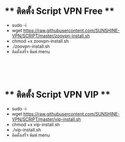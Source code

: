 # ** ติดตั้ง Script VPN Free  ** <br>
- sudo -i
- wget https://raw.githubusercontent.com/SUNSHINE-VPN/SCRIPT/master/zoovpn-install.sh
- chmod +x zoovpn-install.sh
- ./zoovpn-install.sh
- ติดตั้งเสร็จ พิมพ์ menu 
 #  <br>
# ** ติดตั้ง Script VPN VIP  ** <br>
- sudo -i
- wget https://raw.githubusercontent.com/SUNSHINE-VPN/SCRIPT/master/vip-install.sh
- chmod +x vip-install.sh
- ./vip-install.sh
- ติดตั้งเสร็จ พิมพ์ menu 


